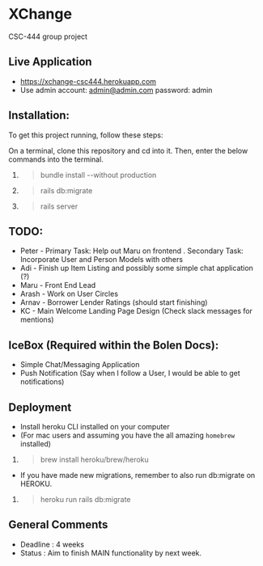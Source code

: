 # XChange

CSC-444 group project

## Live Application
* https://xchange-csc444.herokuapp.com
* Use admin account: admin@admin.com password: admin

## Installation:
To get this project running, follow these steps: 

 On a terminal, clone this repository and cd into it. Then, enter the below commands into the terminal. 
1. >bundle install --without production 
2. >rails db:migrate
3. >rails server 

## TODO:
* Peter - Primary Task: Help out Maru on frontend . Secondary Task: Incorporate User and Person Models with others
* Adi - Finish up Item Listing and possibly some simple chat application (?)
* Maru - Front End Lead 
* Arash - Work on User Circles  
* Arnav - Borrower Lender Ratings (should start finishing)
* KC - Main Welcome Landing Page Design (Check slack messages for mentions)

## IceBox (Required within the Bolen Docs):
* Simple Chat/Messaging Application
* Push Notification (Say when I follow a User, I would be able to get notifications)

## Deployment
* Install heroku CLI installed on your computer
* (For mac users and assuming you have the all amazing `homebrew` installed)
1. >brew install heroku/brew/heroku

* If you have made new migrations, remember to also run db:migrate on HEROKU. 

1. >heroku run rails db:migrate

## General Comments
* Deadline : 4 weeks 
* Status : Aim to finish MAIN functionality by next week. 